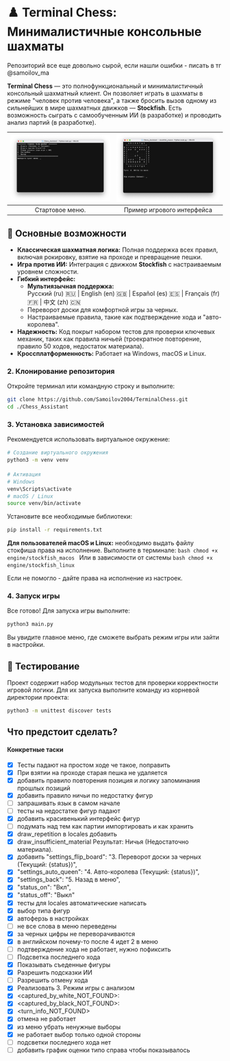 # ♟️ Terminal Chess: Минималистичные консольные шахматы

Репозиторий все еще довольно сырой, если нашли ошибки - писать в тг @samoilov_ma

**Terminal Chess** — это полнофункциональный и минималистичный консольный шахматный клиент. Он позволяет играть в шахматы в режиме "человек против человека", а также бросить вызов одному из сильнейших в мире шахматных движков — **Stockfish**. Есть возможность сыграть с самообученным ИИ (в разработке) и проводить анализ партий (в разработке).


| ![Левый баннер](docs/pics/start_menu.png)	    	| ![Правый баннер](docs/pics/board.png)              |
|:-------------------------------------------------:|:--------------------------------------------------:|
|              Стартовое меню.                      |              Пример игрового интерфейса            |

## 🚀 Основные возможности

*   **Классическая шахматная логика:** Полная поддержка всех правил, включая рокировку, взятие на проходе и превращение пешки.
*   **Игра против ИИ:** Интеграция с движком **Stockfish** с настраиваемым уровнем сложности.
*   **Гибкий интерфейс:**
    *   **Мультиязычная поддержка:**  
		Русский (ru) 🇷🇺 | English (en) 🇬🇧 | Español (es) 🇪🇸 | Français (fr) 🇫🇷 | 中文 (zh) 🇨🇳
    *   Переворот доски для комфортной игры за черных.
    *   Настраиваемые правила, такие как подтверждение хода и "авто-королева".
*   **Надежность:** Код покрыт набором тестов для проверки ключевых механик, таких как правила ничьей (троекратное повторение, правило 50 ходов, недостаток материала).
*   **Кроссплатформенность:** Работает на Windows, macOS и Linux.

### 2. Клонирование репозитория

Откройте терминал или командную строку и выполните:
```bash
git clone https://github.com/Samoilov2004/TerminalChess.git
cd ./Chess_Assistant
```

### 3. Установка зависимостей

Рекомендуется использовать виртуальное окружение:
```bash
# Создание виртуального окружения
python3 -m venv venv

# Активация
# Windows
venv\Scripts\activate
# macOS / Linux
source venv/bin/activate
```

Установите все необходимые библиотеки:
```bash
pip install -r requirements.txt
```

**Для пользователей macOS и Linux:** необходимо выдать файлу стокфиша права на исполнение. Выполните в терминале:
    ```bash
    chmod +x engine/stockfish_macos
    ```
    Или в зависимости от системы
    ```bash
    chmod +x engine/stockfish_linux
    ```

Если не помогло - дайте права на исполнение из настроек.

### 4. Запуск игры

Все готово! Для запуска игры выполните:
```bash
python3 main.py
```
Вы увидите главное меню, где сможете выбрать режим игры или зайти в настройки.

## 🧪 Тестирование

Проект содержит набор модульных тестов для проверки корректности игровой логики. Для их запуска выполните команду из корневой директории проекта:
```bash
python3 -m unittest discover tests
```

## Что предстоит сделать?
#### Конкретные таски
- [x] Тесты падают на простом ходе че такое, поправить
- [x] При взятии на проходе старая пешка не удаляется
- [x] добавить правило повторения позиция и логику запоминания прошлых позиций
- [x] добавить правило ничьи по недостатку фигур 
- [ ] запрашивать язык в самом начале
- [ ] тесты на недостатке фигур падают
- [x] добавить красивенький интерфейс фигур
- [ ] подумать над тем как партии импортировать и как хранить
- [x] draw_repetition в locales добавить
- [x] draw_insufficient_material Результат: Ничья (Недостаточно материала).
- [x] добавить "settings_flip_board": "3. Переворот доски за черных (Текущий: {status})",
- [x] "settings_auto_queen": "4. Авто-королева (Текущий: {status})",
- [x] "settings_back": "5. Назад в меню",
- [x] "status_on": "Вкл",
- [x] "status_off": "Выкл"
- [x] тесты для locales автоматические написать
- [x] выбор типа фигур 
- [x] автоферзь в настройках 
- [ ] не все слова в меню переведены
- [x] за черных цифры не переворачиваются
- [x] в английском почему-то после 4 идет 2 в меню 
- [ ] подтверждение хода не работает, нужно пофиксить
- [ ] Подсветка последнего хода
- [x] Показывать съеденные фигуры
- [x] Разрешить подсказки ИИ
- [ ] Разрешить отмену хода
- [x] Реализовать 3. Режим игры с анализом
- [x] <captured_by_white_NOT_FOUND>: 
- [x] <captured_by_black_NOT_FOUND>: 
- [x] <turn_info_NOT_FOUND>
- [x] отмена не работает
- [x] из меню убрать ненужные выборы
- [x] не работает выбор только одной стороны
- [ ] подсветки последнего хода нет
- [ ] добавить график оценки типо справа чтобы показывалось 
